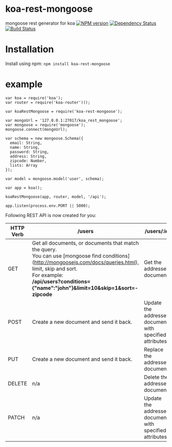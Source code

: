 # koa-rest-mongoose
mongoose rest generator for koa
[![NPM version](https://badge.fury.io/js/koa-rest-mongoose.svg)](http://badge.fury.io/js/koa-rest-mongoose) 
[![Dependency Status](https://gemnasium.com/t3chnoboy/koa-rest-mongoose.svg)](https://gemnasium.com/t3chnoboy/koa-rest-mongoose) 
[![Build Status](https://travis-ci.org/t3chnoboy/koa-rest-mongoose.svg?branch=master)](https://travis-ci.org/t3chnoboy/koa-rest-mongoose)


# Installation
Install using npm:
`npm install koa-rest-mongoose`

# example

```
var koa = require('koa');
var router = require('koa-router')();

var koaRestMongoose = require('koa-rest-mongoose');

var mongoUrl = '127.0.0.1:27017/koa_rest_mongoose';
var mongoose = require('mongoose');
mongoose.connect(mongoUrl);

var schema = new mongoose.Schema({
  email: String,
  name: String,
  password: String,
  address: String,
  zipcode: Number,
  lists: Array
});

var model = mongoose.model('user', schema);

var app = koa();

koaRestMongoose(app, router, model, '/api');

app.listen(process.env.PORT || 5000);
```

Following REST API is now created for you:

| HTTP Verb     | /users   | /users/:id |
| ------------- | ------------- | --------------- |
| GET           | Get all documents, or documents that match the query. <br> You can use [mongoose find conditions] (http://mongoosejs.com/docs/queries.html), limit, skip and sort. <br> For example: <br> **/api/users?conditions={"name":"john"}&limit=10&skip=1&sort=-zipcode** | Get the addressed document. |
| POST          | Create a new document and send it back. |  Update the addressed document with specified attributes. |
| PUT           | Create a new document and send it back. | Replace the addressed document. |
| DELETE        | n/a | Delete the addressed document. |
| PATCH         | n/a | Update the addressed document with specified attributes. |